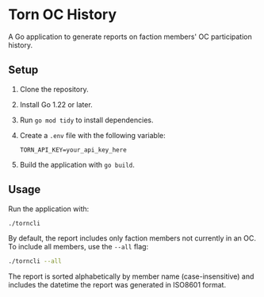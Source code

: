 # Torn OC History

A Go application to generate reports on faction members' OC participation history.

## Setup

1. Clone the repository.
2. Install Go 1.22 or later.
3. Run `go mod tidy` to install dependencies.
4. Create a `.env` file with the following variable:

   ```env
   TORN_API_KEY=your_api_key_here
   ```

5. Build the application with `go build`.

## Usage

Run the application with:

```bash
./torncli
```

By default, the report includes only faction members not currently in an OC. To include all members, use the `--all` flag:

```bash
./torncli --all
```

The report is sorted alphabetically by member name (case-insensitive) and includes the datetime the report was generated in ISO8601 format.

